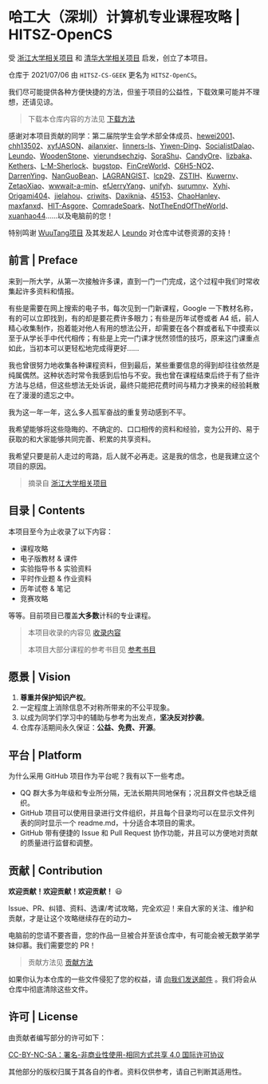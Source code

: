 # 哈工大（深圳）计算机专业课程攻略 | HITSZ-OpenCS

受 [浙江大学相关项目](https://github.com/QSCTech/zju-icicles) 和 [清华大学相关项目](https://github.com/PKUanonym/REKCARC-TSC-UHT) 启发，创立了本项目。

仓库于 2021/07/06 由 `HITSZ-CS-GEEK` 更名为 `HITSZ-OpenCS`。

我们尽可能提供各种方便快捷的方法，但鉴于项目的公益性，下载效果可能并不理想，还请见谅。

> 下载本仓库内容的方法见 [下载方法](下载方法.md) 

感谢对本项目贡献的同学：第二届院学生会学术部全体成员、[hewei2001](https://github.com/hewei2001)、[chh13502](https://github.com/chh13502)、[xyfJASON](https://github.com/xyfJASON)、[ailanxier](https://github.com/ailanxier)、[linners-ls](https://github.com/linners-ls)、[Yiwen-Ding](https://github.com/Yiwen-Ding)、[SocialistDalao](https://github.com/SocialistDalao)、[Leundo](https://github.com/Leundo)、[WoodenStone](https://github.com/WoodenStone)、[vierundsechzig](https://github.com/vierundsechzig)、[SoraShu](https://github.com/SoraShu)、[CandyOre](https://github.com/CandyOre)、[lizbaka](https://github.com/lizbaka)、[Kethers](https://github.com/Kethers)、[L-M-Sherlock](https://github.com/L-M-Sherlock)、[bugstop](https://github.com/bugstop)、[FinCreWorld](https://github.com/FinCreWorld)、[C6H5-NO2](https://github.com/C6H5-NO2)、[DarrenYing](https://github.com/DarrenYing)、[NanGuoBean](https://github.com/NanGuoBean)、[LAGRANGIST](https://github.com/LAGRANGIST)、[lcp29](https://github.com/lcp29)、[ZSTIH](https://github.com/ZSTIH)、[Kuwernv](https://github.com/Kuwernv)、[ZetaoXiao](https://github.com/ZetaoXiao)、[wwwait-a-min](https://github.com/wwwait-a-min)、[efJerryYang](https://github.com/efJerryYang)、[unifyh](https://github.com/unifyh)、[surumnv](https://github.com/surumnv)、[Xyhi](https://github.com/Xyhi)、[Origami404](https://github.com/Origami404)、[jielahou](https://github.com/jielahou)、[criwits](https://github.com/criwits)、[Daxiknia](https://github.com/Daxiknia)、[45153](https://github.com/45153)、[ChaoHanley](https://github.com/ChaoHanley)、[maxfanxd](https://github.com/maxfanxd)、[HIT-Asgore](https://github.com/HIT-Asgore)、[ComradeSpark](https://github.com/ComradeSpark)、[NotTheEndOfTheWorld](https://github.com/NotTheEndOfTheWorld)、[xuanhao44](https://github.com/xuanhao44)……以及电脑前的您！

特别鸣谢 [WuuTang项目](WuuTang项目.md) 及其发起人 [Leundo](https://github.com/Leundo) 对仓库中试卷资源的支持！

## 前言 | Preface

来到一所大学，从第一次接触许多课，直到一门一门完成，这个过程中我们时常收集起许多资料和情报。

有些是需要在网上搜索的电子书，每次见到一门新课程，Google 一下教材名称，有的可以立即找到，有的却是要花费许多眼力；有些是历年试卷或者 A4 纸，前人精心收集制作，抱着能对他人有用的想法公开，却需要在各个群或者私下中摸索以至于从学长手中代代相传；有些是上完一门课才恍然领悟的技巧，原来这门课重点如此，当初本可以更轻松地完成得更好……

我也曾很努力地收集各种课程资料，但到最后，某些重要信息的得到却往往依然是纯属偶然。这种状态时常令我感到后怕与不安。我也曾在课程结束后终于有了些许方法与总结，但这些想法无处诉说，最终只能把花费时间与精力才换来的经验耗散在了漫漫的遗忘之中。

我为这一年一年，这么多人孤军奋战的重复劳动感到不平。

我希望能够将这些隐晦的、不确定的、口口相传的资料和经验，变为公开的、易于获取的和大家能够共同完善、积累的共享资料。

我希望只要是前人走过的弯路，后人就不必再走。这是我的信念，也是我建立这个项目的原因。

>摘录自 [浙江大学相关项目](https://github.com/QSCTech/zju-icicles)

## 目录 | Contents

本项目至今为止收录了以下内容：

- 课程攻略
- 电子版教材 & 课件
- 实验指导书 & 实验资料
- 平时作业题 & 作业资料
- 历年试卷 & 笔记
- 竞赛攻略

等等。目前项目已覆盖**大多数**计科的专业课程。

> 本项目收录的内容见 [收录内容](收录内容.md)
>
> 本项目大部分课程的参考书目见 [参考书目](参考书目.md)

## 愿景 | Vision

1. **尊重并保护知识产权**。
2. 一定程度上消除信息不对称所带来的不公平现象。
3. 以成为同学们学习中的辅助与参考为出发点，**坚决反对抄袭**。
4. 仓库存活期间永久保证：**公益、免费、开源**。

## 平台 | Platform

为什么采用 GitHub 项目作为平台呢？我有以下一些考虑。

- QQ 群大多为年级和专业所分隔，无法长期共同地保有；况且群文件也缺乏组织。
- GitHub 项目可以使用目录进行文件组织，并且每个目录均可以在显示文件列表的同时显示一个 readme.md，十分适合本项目的需求。
- GitHub 带有便捷的 Issue 和 Pull Request 协作功能，并且可以方便地对贡献的质量进行监督和调整。

## 贡献 | Contribution

**欢迎贡献！欢迎贡献！欢迎贡献！** 😃

Issue、PR、纠错、资料、选课/考试攻略，完全欢迎！来自大家的关注、维护和贡献，才是让这个攻略继续存在的动力~

电脑前的您请不要吝啬，您的作品一旦被合并至该仓库中，有可能会被无数学弟学妹仰慕。我们需要您的 PR！

> 贡献方法见 [贡献方法](贡献方法.md)

如果你认为本仓库的一些文件侵犯了您的权益，请 [向我们发送邮件](mailto:hewei2001@foxmail.com) 。我们将会从仓库中彻底清除这些文件。

## 许可 | License

由贡献者编写部分的许可如下：

[CC-BY-NC-SA：署名-非商业性使用-相同方式共享 4.0 国际许可协议](https://creativecommons.org/licenses/by-nc-sa/4.0/deed.zh)

其他部分的版权归属于其各自的作者。资料仅供参考，请自己判断其适用性。
